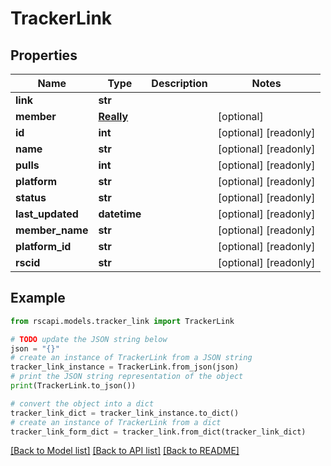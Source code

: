 # TrackerLink


## Properties

Name | Type | Description | Notes
------------ | ------------- | ------------- | -------------
**link** | **str** |  | 
**member** | [**Really**](Really.md) |  | [optional] 
**id** | **int** |  | [optional] [readonly] 
**name** | **str** |  | [optional] [readonly] 
**pulls** | **int** |  | [optional] [readonly] 
**platform** | **str** |  | [optional] [readonly] 
**status** | **str** |  | [optional] [readonly] 
**last_updated** | **datetime** |  | [optional] [readonly] 
**member_name** | **str** |  | [optional] [readonly] 
**platform_id** | **str** |  | [optional] [readonly] 
**rscid** | **str** |  | [optional] [readonly] 

## Example

```python
from rscapi.models.tracker_link import TrackerLink

# TODO update the JSON string below
json = "{}"
# create an instance of TrackerLink from a JSON string
tracker_link_instance = TrackerLink.from_json(json)
# print the JSON string representation of the object
print(TrackerLink.to_json())

# convert the object into a dict
tracker_link_dict = tracker_link_instance.to_dict()
# create an instance of TrackerLink from a dict
tracker_link_form_dict = tracker_link.from_dict(tracker_link_dict)
```
[[Back to Model list]](../README.md#documentation-for-models) [[Back to API list]](../README.md#documentation-for-api-endpoints) [[Back to README]](../README.md)


